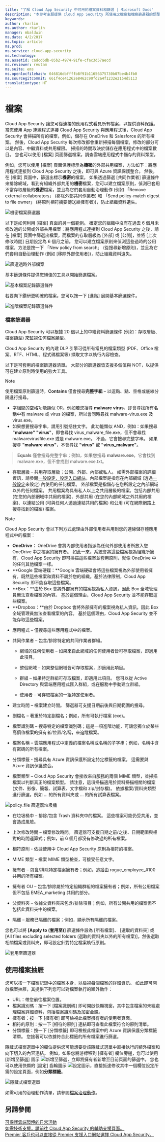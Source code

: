 ```yaml
---
title: "了解 Cloud App Security 中可用的檔案資料和篩選 | Microsoft Docs"
description: "本參考主題提供 Cloud App Security 所使用之檔案和檔案篩選器的類型資訊。"
keywords: 
author: rkarlin
ms.author: rkarlin
manager: mbaldwin
ms.date: 4/2/2017
ms.topic: article
ms.prod: 
ms.service: cloud-app-security
ms.technology: 
ms.assetid: cadcd6db-05b2-4974-91fe-cfac3d57aecd
ms.reviewer: reutam
ms.suite: ems
ms.openlocfilehash: 046816dbffffb8f91b11656375730b07be4b4fb0
ms.sourcegitcommit: 661f4ce41262e8462c90fd2a4f1232e2154d5113
translationtype: HT
---
```

# <a name="files"></a>檔案


Cloud App Security 讓您可從連接的應用程式看見所有檔案，以提供資料保護。 當您使用 App 連線程式連接 Cloud App Security 與應用程式後，Cloud App Security 會掃描所有的檔案，例如，儲存在 OneDrive 和 Salesforce 的所有檔案。 然後，Cloud App Security 每次修改都會重新掃描每個檔案，修改的部分可以是內容、中繼資料或共用權限。 掃描的時間取決於儲存在應用程式中的檔案數目。 您也可以使用 [檔案] 頁面篩選檔案，調查雲端應用程式中儲存的資料類型。 

例如，您可以使用 [檔案] 頁面保護標示為**機密**的外部共用檔案，方法如下︰將應用程式連接到 Cloud App Security 之後，即可與 Azure 資訊保護整合。 然後，在 [檔案] 頁面中，篩選出標示**機密**的檔案。 如果透過篩選 [共同作業者] 篩選條件來排除網域，看到有組織外部共用的**機密**檔案，您可以建立檔案原則，偵測已套用不當存取層級的**機密**檔案，並且為它們套用自動治理動作 (例如 「Remove external collaborators」 (移除外部共同作業者) 和 「Send policy-match digest to file owner」 (將原則相符摘要傳送給擁有者))，防止組織資料遺失。

 ![機密檔案篩選器](media/file-filter-confidential.png)

以下是如何利用 [檔案] 頁面的另一個範例。 確定您的組織中沒有在過去 6 個月未修改過的公開或外部共用檔案：將應用程式連接到 Cloud App Security 之後，請在 [檔案] 頁面中篩選出檔案，而檔案的存取層級為 [外部] 或 [公開]，並將 [上次修改時間] 日期設定為 6 個月之前。 您可以建立檔案原則來偵測這些過時的公用檔案，方法是按一下 「New policy from search」 (從搜尋新增原則)，並且為它們套用自動治理動作 (例如 [移除外部使用者])，防止組織資料遺失。

 ![篩選過時外部檔案](media/file-example-stale-external.png)

基本篩選條件提供您絕佳的工具以開始篩選檔案。

 ![基本檔案記錄篩選條件](media/file-log-filter-basic.png)

若要向下鑽研更明確的檔案，您可以按一下 [進階] 展開基本篩選條件。

 ![進階檔案記錄篩選條件](media/file-log-filter-advanced.png)
 
###  <a name="Filefilters"></a>檔案篩選器 
 
Cloud App Security 可以根據 20 個以上的中繼資料篩選條件 (例如：存取層級、檔案類型) 來監視任何檔案類型。 
 
Cloud App Security 的內建 DLP 引擎可從所有常見的檔案類型 (PDF、Office 檔案、RTF、HTML、程式碼檔案等) 擷取文字以執行內容檢查。

以下是可套用的檔案篩選器清單。 大部分的篩選器皆支援多個值與 NOT，以提供可在建立原則時使用的強大工具。  
> [!NOTE] 
> 使用檔案原則篩選時，**Contains** 僅會搜尋**完整字組** – 以逗點、點、空格或底線分隔進行搜尋。 
> - 字組間的空格功能類似 OR，例如若您搜尋 **malware** **virus**，即會尋找所有名稱中有 malware 或 virus 的檔案，所以會同時尋找 malware-virus.exe 及 virus.exe。  
> - 如果想要搜尋字串，請用引號括住文字。 此功能類似 AND，例如：如果搜尋 **"malware"** **"virus"**，即會尋找 virus_malware_file.exe，但不會尋找 malwarevirusfile.exe 或是 malware.exe。 不過，它會搜尋完整字串。 如果搜尋 **"malware virus"**，不會尋找 **"virus"** 或 **"virus_malware"**。

>**Equals** 僅會搜尋完整字串；例如，如果您搜尋 **malware.exe**，它會找到 malware.exe，但不會找到 malware.exe.txt。 

-   存取層級 – 共用存取層級；公開、外部、內部或私人。  如需外部檔案的詳細資訊，請參閱[一般設定、設定入口網站](getting-started-with-cloud-app-security.md)。內部檔案是指您在內部網域 (透過[一般設定](General-setup.md)來設定) 內使用的任何檔案。 外部檔案是指儲存在您所設定之內部網域以外的任何檔案。 共用檔案為具有私人以上之共用層級的檔案，包括內部共用 (在您的內部網域中共用的檔案)、外部共用 (在您的內部網域之外共用的檔案)、以連結公用 (可與任何人透過連結共用的檔案) 和公用 (可在網際網路上搜尋找到的檔案) 檔案。 

> [!NOTE]
>  Cloud App Security 會以下列方式處理由外部使用者共用到您的連線儲存體應用程式中的檔案：
> - **OneDrive：** OneDrive 會將內部使用者指派為任何外部使用者所放入您 OneDrive 中之檔案的擁有者。 如此一來，系統會將這些檔案視為組織所擁有，Cloud App Security 即可掃描這些檔案並套用原則，就像 OneDrive 中的任何其他檔案一樣。
> - **Google 雲端硬碟：**Google 雲端硬碟會將這些檔案視為外部使用者擁有，既然這些檔案和資料不屬於您的組織，基於法律限制，Cloud App Security 即不能存取這些檔案。
> - **Box：**由於 Box 會將外部擁有的檔案視為私人資訊，因此 Box 全域管理員無法查看檔案的內容。 基於這個理由，Cloud App Security 並不能存取這些檔案。 
> - **Dropbox：**由於 Dropbox 會將外部擁有的檔案視為私人資訊，因此 Box 全域管理員無法查看檔案的內容。 基於這個理由，Cloud App Security 並不能存取這些檔案。

-   應用程式 – 僅搜尋這些應用程式中的檔案。  
  
-   共同作業者 – 包含/排除特定的共同作業者群組。  
  
    -   網域的任何使用者 – 如果來自此網域的任何使用者皆可存取檔案，即適用此項目。  
  
    -   整個網域 – 如果整個網域皆可存取檔案，即適用此項目。  
  
    -   群組 – 如果特定群組可存取檔案，即適用此項目。 您可以從 Active Directory 與雲端應用程式匯入群組，或在服務中手動建立群組。  
  
    -   使用者 – 可存取檔案的一組特定使用者。  
  
-   建立時間 – 檔案建立時間。 篩選器可支援日期前後與日期範圍的搜尋。  
  
-   副檔名 – 著重於特定副檔名；例如，所有可執行檔案 (exe)。  
  
-   檔案識別碼 – 搜尋特定的檔案識別碼；這是一項進階功能，可讓您獨立於某些高價值檔案的擁有者/位置/名稱，來追蹤檔案。  
  
-   檔案名稱 – 雲端應用程式中定義的檔案名稱或名稱的子字串；例如，名稱中含有密碼的所有檔案。   
  
-   分類標籤 - 搜尋具有 Azure 資訊保護所設定特定標籤的檔案。 這需要與 Azure 資訊保護整合。

-   檔案類型 – Cloud App Security 會接收來自服務的兩個 MIME 類型，並掃描檔案以判斷真正的檔案類型。 請注意，這項掃描適用於資料掃描相關的檔案 (文件、影像、簡報、試算表、文字檔和 zip/封存檔)。 依據檔案/資料夾類型進行篩選，例如 ... 的所有資料夾或 ... 的所有試算表檔案。


 ![policy_file 篩選器垃圾桶](./media/policy_file-filters-trash.png "policy_file 篩選器垃圾桶")  

  
-   在垃圾桶中 – 排除/包含 Trash 資料夾中的檔案。 這些檔案可能仍受共用，並會造成風險。  
  
-   上次修改時間 – 檔案修改時間。 篩選器可支援日期之前/之後、日期範圍與相對的時間運算式；例如，前 6 個月都沒有修改過的所有檔案。  

-   相符原則 - 依據使用中 Cloud App Security 原則為相符的檔案。

-   MIME 類型 – 檔案 MIME 類型檢查，可接受任意文字。  
  
-   擁有者 – 包含/排除特定檔案擁有者；例如，追蹤由 rogue_employee_#100 共用的所有檔案。  
  
-   擁有者 OU – 包含/排除屬於特定組織群組的檔案擁有者；例如，所有公用檔案但不包括 EMEA_marketing 共用的部分。  
  
-   父資料夾 – 依據父資料夾來包含/排除項目；例如，所有公開共用的檔案但不包括此資料夾中的檔案。  
  
-   隔離 – 服務已隔離的檔案；例如，顯示所有隔離的檔案。  
  
您也可以將 **[Apply to (套用至)]** 篩選條件設為 [所有檔案]、 [選取的資料夾] 或 [All files excluding selected folders (選取的資料夾以外的所有檔案)]，然後選取相關檔案或資料夾，即可設定針對特定檔案執行原則。  
  
![套用至篩選器](./media/apply-to-filter.png "套用至篩選器")  
  
## <a name="working-with-the-file-drawer"></a>使用檔案抽屜

您可以按一下檔案記錄中的檔案本身，以檢視每個檔案的詳細資訊。 如此即可開啟檔案抽屜，其提供下列您可以對檔案執行的額外動作：

- URL：帶您前往檔案位置。
- 檔案識別碼：按一下 [檔案識別碼] 即可開啟快顯視窗，其中包含檔案的未經處理檔案詳細資料，包括檔案識別碼及加密金鑰。
- 擁有者：按一下 [擁有者] 即可檢視此檔案擁有者的使用者頁面。
- 相符的原則：按一下 [相符的原則] 連結即可查看此檔案符合的原則清單。
- 分類標籤：按一下 [分類標籤] 即可檢視此檔案中的 Azure 資訊保護分類標籤清單。 您接著可以依據符合此標籤的所有檔案進行篩選。    

隱藏式檔案選單中的欄位提供您可能想要從該隱藏式選單中直接執行的額外檔案和向下切入的內容連結。 例如，如果您將游標移到 [擁有者] 欄位旁邊，您可以使用 [新增至篩選] 圖示 ![新增至篩選](./media/add-to-filter-icon.png)，立即將擁有者新增至目前頁面的篩選中。 您也可以使用快顯的 [設定] 齒輪圖示 ![設定圖示](./media/contextual-settings-icon.png)，直接抵達修改其中一個欄位設定所需的設定頁面，例如**分類標籤**。


![隱藏式檔案選單](./media/file-drawer.png "隱藏式檔案選單")  
  
如需可用的治理動作清單，請參閱[檔案治理動作](governance-actions.md#file-governance-actions)。

## <a name="see-also"></a>另請參閱  
[可保護雲端環境的日常活動](daily-activities-to-protect-your-cloud-environment.md)   
[如需技術支援，請前往 Cloud App Security 的輔助支援頁面。](http://support.microsoft.com/oas/default.aspx?prid=16031)   
[Premier 客戶也可以直接從 Premier 支援入口網站選擇 Cloud App Security。](https://premier.microsoft.com/)  
  
  